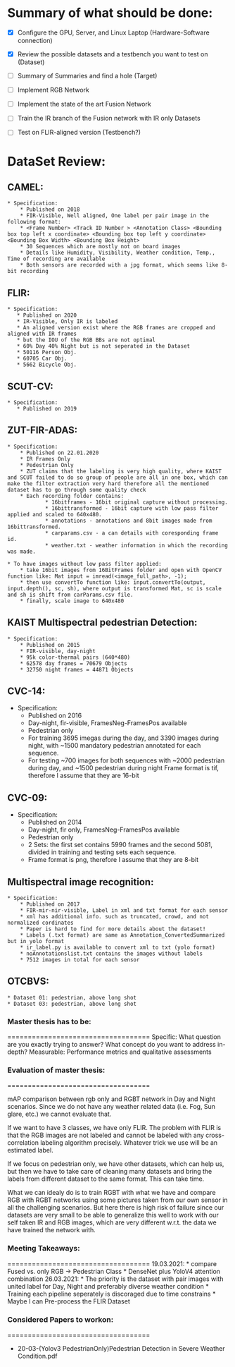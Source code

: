 Summary of what should be done:
===================================
- [x] Configure the GPU, Server, and Linux Laptop (Hardware-Software connection)
- [x] Review the possible datasets and a testbench you want to test on (Dataset)
- [ ] Summary of Summaries and find a hole (Target)
- [ ] Implement RGB Network
- [ ] Implement the state of the art Fusion Network
- [ ] Train the IR branch of the Fusion network with IR only Datasets
- [ ] Test on FLIR-aligned version (Testbench?)


DataSet Review:
===================================
## CAMEL:
    * Specification:
        * Published on 2018 
        * FIR-Visible, Well aligned, One label per pair image in the following format:
        * <Frame Number> <Track ID Number > <Annotation Class> <Bounding box top left x coordinate> <Bounding box top left y coordinate> <Bounding Box Width> <Bounding Box Height>
        * 30 Sequences which are mostly not on board images
        * Details like Humidity, Visibility, Weather condition, Temp., Time of recording are available
        * Both sensors are recorded with a jpg format, which seems like 8-bit recording

## FLIR:
    * Specification:
       * Published on 2020
       * IR-Visible, Only IR is labeled
       * An aligned version exist where the RGB frames are cropped and aligned with IR frames
       * but the IOU of the RGB BBs are not optimal
       * 60% Day 40% Night but is not seperated in the Dataset
       * 50116 Person Obj.
       * 60705 Car Obj.
       * 5662 Bicycle Obj.

## SCUT-CV:
    * Specification:
       * Published on 2019

## ZUT-FIR-ADAS:
    * Specification:
        * Published on 22.01.2020
        * IR Frames Only
        * Pedestrian Only
        * ZUT claims that the labeling is very high quality, where KAIST and SCUT failed to do so group of people are all in one box, which can make the filter extraction very hard therefore all the mentioned dataset has to go through some quality check
        * Each recording folder contains:
                * 16bitframes - 16bit original capture without processing.
                * 16bittransformed - 16bit capture with low pass filter applied and scaled to 640x480.
                * annotations - annotations and 8bit images made from 16bittransformed.
                * carparams.csv - a can details with coresponding frame id.
                * weather.txt - weather information in which the recording was made.
 
    * To have images without low pass filter applied:
        * take 16bit images from 16BitFrames folder and open with OpenCV function like: Mat input = imread(<image_full_path>, -1);
        * then use convertTo function like: input.convertTo(output, input.depth(), sc, sh), where output is transformed Mat, sc is scale and sh is shift from carParams.csv file.
        * finally, scale image to 640x480

## KAIST Multispectral pedestrian Detection:
    * Specification:
        * Published on 2015 
        * FIR-visible, day-night
        * 95k color-thermal pairs (640*480)
        * 62578 day frames = 70679 Objects
        * 32750 night frames = 44871 Objects

## CVC-14:
   * Specification:
        * Published on 2016
        * Day-night, fir-visible, FramesNeg-FramesPos available
        * Pedestrian only
        * For training 3695 imegas during the day, and 3390 images during night, with ~1500 mandatory pedestrian annotated for each sequence.
        * For testing ~700 images for both sequences with ~2000 pedestrian during day, and ~1500 pedestrian during night
        Frame format is tif, therefore I assume that they are 16-bit

## CVC-09:
   * Specification:
        * Published on 2014
        * Day-night, fir only, FramesNeg-FramesPos available
        * Pedestrian only
        * 2 Sets: the first set contains 5990 frames and the second 5081, divided in training and testing sets each sequence.
        * Frame format is png, therefore I assume that they are 8-bit

## Multispectral image recognition:
    * Specification:
        * Published on 2017
        * FIR-mir-nir-visible, Label in xml and txt format for each sensor
        * xml has additional info. such as truncated, crowd, and not normalized cordinates
        * Paper is hard to find for more details about the dataset!
        * Labels (.txt format) are same as Annotation_ConvertedSummarized but in yolo format
        * ir_label.py is available to convert xml to txt (yolo format)
        * noAnnotationslist.txt contains the images without labels
        * 7512 images in total for each sensor

## OTCBVS:
    * Dataset 01: pedestrian, above long shot
    * Dataset 03: pedestrian, above long shot


### Master thesis has to be:
===================================
Specific:
    What question are you exactly trying to answer?
    What concept do you want to address in-depth?
Measurable:
    Performance metrics and qualitative assessments


### Evaluation of master thesis:
===================================

mAP comparison between rgb only and RGBT network in Day and Night scenarios.
Since we do not have any weather related data (i.e. Fog, Sun glare, etc.) we cannot evaluate that.

If we want to have 3 classes, we have only FLIR.
The problem with FLIR is that the RGB images are not labeled and cannot be labeled with any
cross-correlation labeling algorithm precisely. Whatever trick we use will be an estimated label.

If we focus on pedestrian only, we have other datasets, which can help us, but then we have to
take care of cleaning many datasets and bring the labels from different dataset to the same format.
This can take time.

What we can idealy do is to train RGBT with what we have and compare RGB with RGBT networks
using some pictures taken from our own sensor in all the challenging scenarios.
But here there is high risk of failure since our datasets are very small to be able to generalize
this well to work with our self taken IR and RGB images, which are very different w.r.t. the data
we have trained the network with.

### Meeting Takeaways:
===================================
19.03.2021:
    * compare Fused vs. only RGB -> Pedestrian Class
    * DenseNet plus YoloV4 attention combination
26.03.2021:
    * The priority is the dataset with pair images with united label for Day, Night and preferably diverse weather condition
    * Training each pipeline seperately is discoraged due to time constrains
    * Maybe I can Pre-process the FLIR Dataset

### Considered Papers to workon:
===================================
* 20-03-(Yolov3 PedestrianOnly)Pedestrian Detection in Severe Weather Condition.pdf
